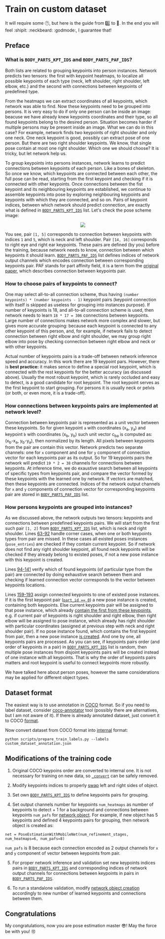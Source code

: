 # Train on custom dataset

It will require some :clock1:, but here is the guide from :zero: to :muscle:. In the end you will feel :shipit: :neckbeard: :godmode:, I guarantee that!

## Preface

### What is `BODY_PARTS_KPT_IDS` and `BODY_PARTS_PAF_IDS`?

Both lists are related to grouping keypoints into person instances. Network predicts two tensors: the first with keypoint heatmaps, to localize all possible keypoints of each type (neck, left shoulder, right shoulder, left elbow, etc.) and the second with connections between keypoints of predefined type.

From the heatmaps we can extract coordinates of all keypoints, which network was able to find. Now these keypoints need to be grouped into persons. It is very easy to do if only one person can be inside an image: beacuse we have already knew keypoints coordinates and their type, so all found keypoints belong to the desired person. Situation becomes harder if multiple persons may be present inside an image. What we can do in this case? For example, network finds two keypoints of right shoulder and only one neck. One neck keypoint is good, possibly can extract pose of one person. But there are two right shoulder keypoints. We know, that single pose contain at most one right shoulder. Which one we should choose? It is tricky, but let network help us.

To group keypoints into persons instances, network learns to predict connections between keypoints of each person. Like a bones of skeleton. So once we know, which keypoints are connected between each other, the full pose can be read, starting from the first keypoint and checking if it is connected with other keypoints. Once connections between the fist keypoint and its neighbouring keypoints are established, we continue to assemble keypoints into pose by exploring neighbouring keypoints and keypoints with which they are connected, and so on. Pairs of keypoint indices, between which network should predict connection, are exactly what is defined in [`BODY_PARTS_KPT_IDS`](https://github.com/Daniil-Osokin/lightweight-human-pose-estimation.pytorch/blob/master/modules/keypoints.py#L5-L6) list. Let's check the pose scheme image:

<p align="center">
  <img src="data/shake_it_off.jpg" />
</p>

You see, pair `[1, 5]` corresponds to connection between keypoints with indices `1` and `5`, which is neck and left shoulder. Pair `[14, 16]` corresponds to right eye and right ear keypoints. These pairs are defined (by you) before the training, because network needs to know, connection between which keypoints it should learn. [`BODY_PARTS_PAF_IDS`](https://github.com/Daniil-Osokin/lightweight-human-pose-estimation.pytorch/blob/master/modules/keypoints.py#L7-L8) list defines indices of network output channels which encodes connection between corresponding keypoints pair. PAF stands for part affinity field, it is a term from the [original paper](https://arxiv.org/pdf/1611.08050.pdf), which describes connection between keypoints pair.

### How to choose pairs of keypoints to connect?

One may select all-to-all connection scheme, thus having `(number keypoints) * (number keypoints - 1)` keypoint pairs (keypoint connection with itself is skipped as useless for grouping into instances purpose). If number of keypoints is 18, and all-to-all connection scheme is used, then network needs to learn `18 * 17 = 306` connections between keypoints. Large number of connections makes network more complex and slower, but gives more accurate grouping: because each keypoint is connected to any other keypoint of this person, and, for example, if network fails to detect connection between right elbow and right shoulder, we may group right elbow into pose by checking connection between right elbow and neck or with other keypoints.

Actual number of keypoints pairs is a trade-off between network inference speed and accuracy. In this work there are 19 keypoint pars. However, there is **best practice:** it makes sence to define a special root keypoint, which is connected with the rest keypoints for the better accuracy (as discussed above). Usually the most robust keypoint, which is rarely occluded and easy to detect, is a good candidate for root keypoint. The root keypoint serves as the first keypoint to start grouping. For persons it is usually neck or pelvis (or both, or even more, it is a trade-off).

### How connections between keypoints pairs are implemented at network level?

Connection between keypoints pair is represented as a unit vector between these keypoints. So for given keypoint `a` with coordinates (x<sub>a</sub>, y<sub>a</sub>) and keypoint `b` with coordinates (x<sub>b</sub>, y<sub>b</sub>) such unit vector c<sub>ba</sub> is computed as: (x<sub>b</sub>-x<sub>a</sub>, y<sub>b</sub>-y<sub>a</sub>), then normalized by its length. All pixels between keypoints from the pair are contain this vector. Network predicts two separate channels: one for `x` component and one for `y` component of connection vector for each keypoints pair as its output. So for 19 keypoints pairs the network will predict `19 * 2 = 38` channels for connections between keypoints. At inference time, we do exaustive search between all keypoints of specific types from keypoints pair, and compare the vector formed by these keypoints with the learned one by network. If vectors are matched, then these keypoints are connected. Indices of the network output channels for `x` and `y` components of connection vector for corresponding keypoints pair are stored in [`BODY_PARTS_PAF_IDS`](https://github.com/Daniil-Osokin/lightweight-human-pose-estimation.pytorch/blob/master/modules/keypoints.py#L7-L8) list.


### How persons keypoints are grouped into instances?

As we discussed above, the network outputs two tensors: keypoints and connections between predefined keypoints pairs. We will start from the first such pair `[1, 2]` from [`BODY_PARTS_KPT_IDS`](https://github.com/Daniil-Osokin/lightweight-human-pose-estimation.pytorch/blob/master/modules/keypoints.py#L5-L6) list, which is neck and right shoulder. Lines [63-92](https://github.com/Daniil-Osokin/lightweight-human-pose-estimation.pytorch/blob/master/modules/keypoints.py#L63-L92) handle corner cases, when one or both keypoints types from pair are missed. In these cases all existed poses instances (`pose_entries`) are checked if they contain current keypoint. So if network does not find any right shoulder keypoint, all found neck keypoints will be checked if they already belong to existed poses, if not a new pose instance with this keypoint is created.

Lines [94-141](https://github.com/Daniil-Osokin/lightweight-human-pose-estimation.pytorch/blob/master/modules/keypoints.py#L94-L141) verify which of found keypoints (of particular type from the pair) are connected by doing exhaustive search between them and checking if learned connection vector corresponds to the vector between keypoints locations.

Lines [159-193](https://github.com/Daniil-Osokin/lightweight-human-pose-estimation.pytorch/blob/master/modules/keypoints.py#L159-L193) assign connected keypoints to one of existed pose instances. If it is the first keypoint pair ([`part_id == 0`](https://github.com/Daniil-Osokin/lightweight-human-pose-estimation.pytorch/blob/master/modules/keypoints.py#L159)) a new pose instance is created, containing both keypoints. Else current keypoints pair will be assigned to that pose instance, which already [contain the first from these keypoints](https://github.com/Daniil-Osokin/lightweight-human-pose-estimation.pytorch/blob/master/modules/keypoints.py#L159), e.g. if current pair of keypoints is right shoulder and right elbow, then right elbow will be assigned to pose instance, which already has right shoulder with particular coordinates (assigned at previous step with neck and right shoulder pair). If no pose instance found, which contains the first keypoint from pair, then a new pose instance [is created](https://github.com/Daniil-Osokin/lightweight-human-pose-estimation.pytorch/blob/master/modules/keypoints.py#L159). And one by one, all keypoints pairs are processed. As you can see, if keypoints pairs order (and order of keypoints in a pair) in [`BODY_PARTS_KPT_IDS`](https://github.com/Daniil-Osokin/lightweight-human-pose-estimation.pytorch/blob/master/modules/keypoints.py#L5-L6) list is random, then multiple pose instances from disjoint keypoints pairs will be created instead of one instance with all keypoints. That is why the order of keypoints pairs matters and root keypoint is useful to connect keypoints more robustly.

We have talked here about person poses, however the same considerations may be applied for different object types.

## Dataset format

The easiest way is to use annotation in [COCO](http://cocodataset.org/#format-data) format. So if you need to label dataset, consider [coco-annotator](https://github.com/jsbroks/coco-annotator) tool (possibly there are alternatives, but I am not aware of it). If there is already annotated dataset, just convert it to COCO [format](http://cocodataset.org/#format-data).

Now convert dataset from COCO format into [internal](https://github.com/Daniil-Osokin/lightweight-human-pose-estimation.pytorch#training) format:

```
python scripts/prepare_train_labels.py --labels custom_dataset_annotation.json
```

## Modifications of the training code

1. Original COCO keypoins order are converted to internal one. It is not necessary for training on new data, so [`_convert`](https://github.com/Daniil-Osokin/lightweight-human-pose-estimation.pytorch/blob/master/datasets/transformations.py#L36) can be safely removed.

2. Modify keypoints indices to properly [swap](https://github.com/Daniil-Osokin/lightweight-human-pose-estimation.pytorch/blob/master/datasets/transformations.py#L252) left and right sides of object.

3. Set own [`BODY_PARTS_KPT_IDS`](https://github.com/Daniil-Osokin/lightweight-human-pose-estimation.pytorch/blob/master/datasets/coco.py#L13) to define keypoints pairs for grouping.

4. Set output channels number for keypoints `num_heatmaps` as number of keypoints to detect + 1 for a background and connections between keypoints `num_pafs` for [network object](https://github.com/Daniil-Osokin/lightweight-human-pose-estimation.pytorch/blob/master/train.py#L26). For example, if new object has 5 keypoints and defined 4 keypoints pairs for grouping, then network object is created as:

```
net = PoseEstimationWithMobileNet(num_refinement_stages, num_heatmaps=6, num_pafs=8)
```

`num_pafs` is 8 because each connection encoded as 2 output channels for `x` and `y` component of vector between keypoints from pair.

5. For proper network inference and validation set new keypoints indices pairs in [`BODY_PARTS_KPT_IDS`](https://github.com/Daniil-Osokin/lightweight-human-pose-estimation.pytorch/blob/master/modules/keypoints.py#L5-L6) and corresponding indices of network output channels for connections between keypoints in pairs in [`BODY_PARTS_PAF_IDS`](https://github.com/Daniil-Osokin/lightweight-human-pose-estimation.pytorch/blob/master/modules/keypoints.py#L7-L8).

6. To run a standalone validation, modify [network object creation](https://github.com/Daniil-Osokin/lightweight-human-pose-estimation.pytorch/blob/master/val.py#L174) accordingly to new number of learned keypoints and connections between them.

## Congratulations

My congratulations, now you are pose estimation master :sunglasses:! May the force be with you! :accept:

